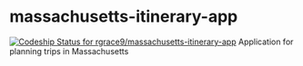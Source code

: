 # massachusetts-itinerary-app
[![Codeship Status for rgrace9/massachusetts-itinerary-app](https://app.codeship.com/projects/9a324f80-092d-0137-9eb3-62ad0be07bf4/status?branch=master)](https://app.codeship.com/projects/326111)
Application for planning trips in Massachusetts
